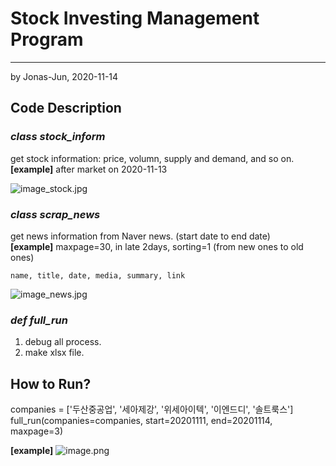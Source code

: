 # Stock Investing Management Program
---  
by Jonas-Jun, 2020-11-14
  
Code Description
-----------

### _class stock_inform_
  get stock information: price, volumn, supply and demand, and so on.  
  **[example]** after market on 2020-11-13

![image_stock.jpg](attachment:image_stock.jpg)
  
### _class scrap_news_
  get news information from Naver news. (start date to end date)  
  **[example]** maxpage=30, in late 2days, sorting=1 (from new ones to old ones)
    
    name, title, date, media, summary, link
![image_news.jpg](attachment:image_news.jpg)
  
### _def full_run_
  1. debug all process.
  1. make xlsx file.

## How to Run?

companies = ['두산중공업', '세아제강', '위세아이텍', '이엔드디', '솔트룩스']  
full_run(companies=companies, start=20201111, end=20201114, maxpage=3)  
  
**[example]**
![image.png](attachment:image.png)


```python

```
